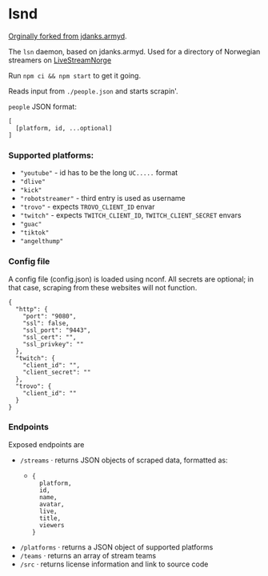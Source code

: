 # lsnd
[Orginally forked from jdanks.armyd](https://github.com/jdanks-army/jdanks.armyd).

The `lsn` daemon, based on jdanks.armyd.
Used for a directory of Norwegian streamers on [LiveStreamNorge](https://livestreamnorge.no)

Run `npm ci && npm start` to get it going.


Reads input from `./people.json` and starts scrapin'.

`people` JSON format:
```
[
  [platform, id, ...optional]
]
```

### Supported platforms:
 - `"youtube"` - id has to be the long `UC.....` format
 - `"dlive"`
 - `"kick"`
 - `"robotstreamer"` - third entry is used as username
 - `"trovo"` - expects `TROVO_CLIENT_ID` envar
 - `"twitch"` - expects `TWITCH_CLIENT_ID`, `TWITCH_CLIENT_SECRET` envars
 - `"guac"`
 - `"tiktok"`
 - `"angelthump"`

### Config file
A config file (config.json) is loaded using nconf.
All secrets are optional; in that case, scraping from these 
websites will not function.

```
{
  "http": {
    "port": "9080",
    "ssl": false,
    "ssl_port": "9443",
    "ssl_cert": "",
    "ssl_privkey": ""
  },
  "twitch": {
    "client_id": "",
    "client_secret": ""
  },
  "trovo": {
    "client_id": ""
  }
}
```


### Endpoints
Exposed endpoints are 
 - `/streams` · returns JSON objects of scraped data, formatted as:
      - ```
        {
          platform,
          id,
          name,
          avatar,
          live,
          title,
          viewers
        }
        ```
 - `/platforms` · returns a JSON object of supported platforms
 - `/teams` · returns an array of stream teams
 - `/src` · returns license information and link to source code
